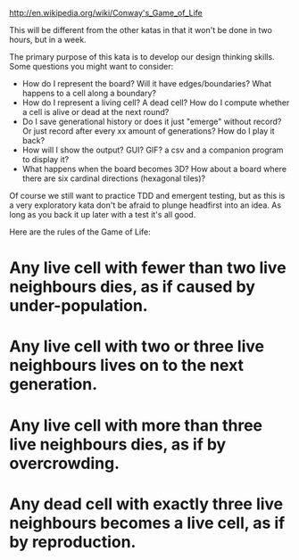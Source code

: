 http://en.wikipedia.org/wiki/Conway's_Game_of_Life

This will be different from the other katas in that it won't be done in two hours,
but in a week.

The primary purpose of this kata is to develop our design thinking skills. Some
questions you might want to consider:
* How do I represent the board? Will it have edges/boundaries? What happens to a
  cell along a boundary?
* How do I represent a living cell? A dead cell? How do I compute whether a cell
  is alive or dead at the next round?
* Do I save generational history or does it just "emerge" without record? Or just
  record after every xx amount of generations? How do I play it back?
* How will I show the output? GUI? GIF? a csv and a companion program to display it?
* What happens when the board becomes 3D? How about a board where there are six
  cardinal directions (hexagonal tiles)?

Of course we still want to practice TDD and emergent testing, but as this is a very
exploratory kata don't be afraid to plunge headfirst into an idea. As long as you
back it up later with a test it's all good.

Here are the rules of the Game of Life:
# Any live cell with fewer than two live neighbours dies, as if caused by under-population.
# Any live cell with two or three live neighbours lives on to the next generation.
# Any live cell with more than three live neighbours dies, as if by overcrowding.
# Any dead cell with exactly three live neighbours becomes a live cell, as if by reproduction.